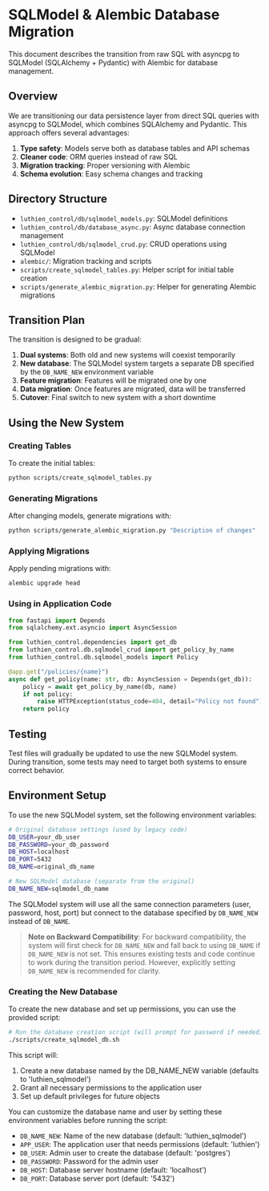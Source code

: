 # SQLModel & Alembic Database Migration

This document describes the transition from raw SQL with asyncpg to SQLModel (SQLAlchemy + Pydantic) with Alembic for database management.

## Overview

We are transitioning our data persistence layer from direct SQL queries with asyncpg to SQLModel, which combines SQLAlchemy and Pydantic. This approach offers several advantages:

1. **Type safety**: Models serve both as database tables and API schemas
2. **Cleaner code**: ORM queries instead of raw SQL
3. **Migration tracking**: Proper versioning with Alembic
4. **Schema evolution**: Easy schema changes and tracking

## Directory Structure

- `luthien_control/db/sqlmodel_models.py`: SQLModel definitions
- `luthien_control/db/database_async.py`: Async database connection management
- `luthien_control/db/sqlmodel_crud.py`: CRUD operations using SQLModel
- `alembic/`: Migration tracking and scripts
- `scripts/create_sqlmodel_tables.py`: Helper script for initial table creation
- `scripts/generate_alembic_migration.py`: Helper for generating Alembic migrations

## Transition Plan

The transition is designed to be gradual:

1. **Dual systems**: Both old and new systems will coexist temporarily
2. **New database**: The SQLModel system targets a separate DB specified by the `DB_NAME_NEW` environment variable
3. **Feature migration**: Features will be migrated one by one
4. **Data migration**: Once features are migrated, data will be transferred
5. **Cutover**: Final switch to new system with a short downtime

## Using the New System

### Creating Tables

To create the initial tables:

```bash
python scripts/create_sqlmodel_tables.py
```

### Generating Migrations

After changing models, generate migrations with:

```bash
python scripts/generate_alembic_migration.py "Description of changes"
```

### Applying Migrations

Apply pending migrations with:

```bash
alembic upgrade head
```

### Using in Application Code

```python
from fastapi import Depends
from sqlalchemy.ext.asyncio import AsyncSession

from luthien_control.dependencies import get_db
from luthien_control.db.sqlmodel_crud import get_policy_by_name
from luthien_control.db.sqlmodel_models import Policy

@app.get("/policies/{name}")
async def get_policy(name: str, db: AsyncSession = Depends(get_db)):
    policy = await get_policy_by_name(db, name)
    if not policy:
        raise HTTPException(status_code=404, detail="Policy not found")
    return policy
```

## Testing

Test files will gradually be updated to use the new SQLModel system. During transition, some tests may need to target both systems to ensure correct behavior.

## Environment Setup

To use the new SQLModel system, set the following environment variables:

```bash
# Original database settings (used by legacy code)
DB_USER=your_db_user
DB_PASSWORD=your_db_password
DB_HOST=localhost
DB_PORT=5432
DB_NAME=original_db_name

# New SQLModel database (separate from the original)
DB_NAME_NEW=sqlmodel_db_name
```

The SQLModel system will use all the same connection parameters (user, password, host, port) but connect to the database specified by `DB_NAME_NEW` instead of `DB_NAME`.

> **Note on Backward Compatibility**: For backward compatibility, the system will first check for `DB_NAME_NEW` and fall back to using `DB_NAME` if `DB_NAME_NEW` is not set. This ensures existing tests and code continue to work during the transition period. However, explicitly setting `DB_NAME_NEW` is recommended for clarity.

### Creating the New Database

To create the new database and set up permissions, you can use the provided script:

```bash
# Run the database creation script (will prompt for password if needed)
./scripts/create_sqlmodel_db.sh
```

This script will:
1. Create a new database named by the DB_NAME_NEW variable (defaults to 'luthien_sqlmodel')
2. Grant all necessary permissions to the application user
3. Set up default privileges for future objects

You can customize the database name and user by setting these environment variables before running the script:
- `DB_NAME_NEW`: Name of the new database (default: 'luthien_sqlmodel')
- `APP_USER`: The application user that needs permissions (default: 'luthien')
- `DB_USER`: Admin user to create the database (default: 'postgres')
- `DB_PASSWORD`: Password for the admin user
- `DB_HOST`: Database server hostname (default: 'localhost')
- `DB_PORT`: Database server port (default: '5432')